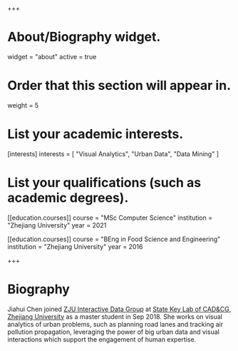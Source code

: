 +++
# About/Biography widget.
widget = "about"
active = true

# Order that this section will appear in.
weight = 5

# List your academic interests.
[interests]
  interests = [
    "Visual Analytics",
    "Urban Data",
    "Data Mining"
  ]

# List your qualifications (such as academic degrees).

[[education.courses]]
  course = "MSc Computer Science"
  institution = "Zhejiang University"
  year = 2021

[[education.courses]]
  course = "BEng in Food Science and Engineering"
  institution = "Zhejiang University"
  year = 2016


+++

# Biography

Jiahui Chen joined [ZJU Interactive Data Group](https://zjuidg.org) at [State Key Lab of CAD&CG](http://www.cad.zju.edu.cn/english.html), [Zhejiang University](http://www.zju.edu.cn/english/) as a master student in Sep 2018. She works on visual analytics of urban problems, such as planning road lanes and tracking air pollution propagation, leveraging the power of big urban data and visual interactions which support the engagement of human expertise.